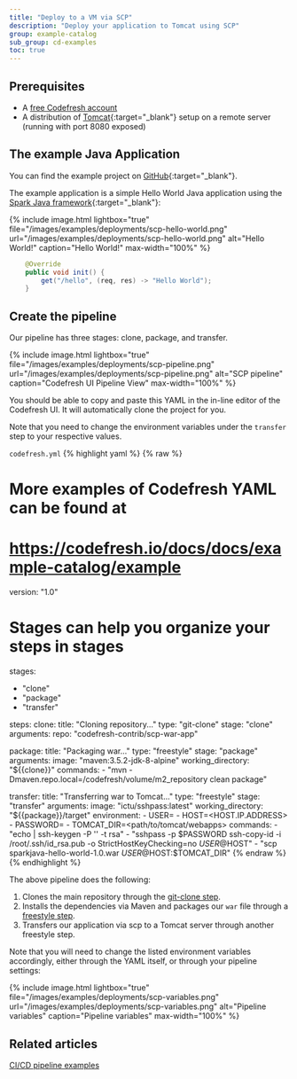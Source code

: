 ```yaml
---
title: "Deploy to a VM via SCP"
description: "Deploy your application to Tomcat using SCP"
group: example-catalog
sub_group: cd-examples
toc: true
---
```


## Prerequisites

- A [free Codefresh account]({{site.baseurl}}/docs/administration/account-user-management/create-codefresh-account)
- A distribution of [Tomcat](https://tomcat.apache.org/download-90.cgi){:target="\_blank"} setup on a remote server (running with port 8080 exposed)

## The example Java Application

You can find the example project on [GitHub](https://github.com/codefresh-contrib/scp-war-app){:target="\_blank"}.

The example application is a simple Hello World Java application using the [Spark Java framework](http://sparkjava.com/){:target="\_blank"}:

{% include image.html 
lightbox="true" 
file="/images/examples/deployments/scp-hello-world.png" 
url="/images/examples/deployments/scp-hello-world.png" 
alt="Hello World!"
caption="Hello World!"
max-width="100%" 
%}


```java
	@Override
	public void init() {
		get("/hello", (req, res) -> "Hello World");
	}
```

## Create the pipeline

Our pipeline has three stages: clone, package, and transfer.

{% include image.html 
lightbox="true" 
file="/images/examples/deployments/scp-pipeline.png" 
url="/images/examples/deployments/scp-pipeline.png" 
alt="SCP pipeline"
caption="Codefresh UI Pipeline View"
max-width="100%" 
%}

You should be able to copy and paste this YAML in the in-line editor of the Codefresh UI.  It will automatically clone the project for you.

Note that you need to change the environment variables under the `transfer` step to your respective values.

`codefresh.yml`
{% highlight yaml %}
{% raw %}
# More examples of Codefresh YAML can be found at
# https://codefresh.io/docs/docs/example-catalog/example

version: "1.0"
# Stages can help you organize your steps in stages
stages:
  - "clone"
  - "package"
  - "transfer"

steps:
  clone:
    title: "Cloning repository..."
    type: "git-clone"
    stage: "clone"
    arguments:
      repo: "codefresh-contrib/scp-war-app"
      
  package:
    title: "Packaging war..."
    type: "freestyle"
    stage: "package"
    arguments:
      image: "maven:3.5.2-jdk-8-alpine"
      working_directory: "${{clone}}"
      commands:
        - "mvn -Dmaven.repo.local=/codefresh/volume/m2_repository clean package"

  transfer:
    title: "Transferring war to Tomcat..."
    type: "freestyle"
    stage: "transfer"
    arguments:
        image: "ictu/sshpass:latest"
        working_directory: "${{package}}/target"
        environment:
          - USER=<USER>
          - HOST=<HOST.IP.ADDRESS>
          - PASSWORD=<PASSWORD>
          - TOMCAT_DIR=<path/to/tomcat/webapps>
        commands:
          - "echo | ssh-keygen -P '' -t rsa"
          - "sshpass -p $PASSWORD ssh-copy-id -i /root/.ssh/id_rsa.pub -o StrictHostKeyChecking=no $USER@$HOST"
          - "scp sparkjava-hello-world-1.0.war $USER@$HOST:$TOMCAT_DIR"
{% endraw %}
{% endhighlight %}

The above pipeline does the following:

1. Clones the main repository through the [git-clone step]({{site.baseurl}}/docs/pipelines/steps/git-clone/).
2. Installs the dependencies via Maven and packages our `war` file through a [freestyle step]({{site.baseurl}}/docs/pipelines/steps/freestyle/).
3. Transfers our application via scp to a Tomcat server through another freestyle step.  

Note that you will need to change the listed environment variables accordingly, either through the YAML itself, or through your pipeline settings:

{% include image.html 
lightbox="true" 
file="/images/examples/deployments/scp-variables.png" 
url="/images/examples/deployments/scp-variables.png" 
alt="Pipeline variables"
caption="Pipeline variables"
max-width="100%" 
%}
  
## Related articles
[CI/CD pipeline examples]({{site.baseurl}}/docs/example-catalog/examples/#cd-examples)
